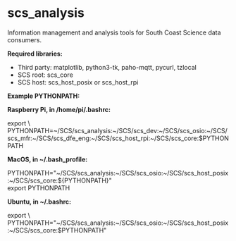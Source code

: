 # scs_analysis
Information management and analysis tools for South Coast Science data consumers.

**Required libraries:** 

* Third party: matplotlib, python3-tk, paho-mqtt, pycurl, tzlocal
* SCS root: scs_core
* SCS host: scs_host_posix or scs_host_rpi


**Example PYTHONPATH:**

**Raspberry Pi, in /home/pi/.bashrc:**

export \\
PYTHONPATH=\~/SCS/scs_analysis:\~/SCS/scs_dev:\~/SCS/scs_osio:\~/SCS/scs_mfr:\~/SCS/scs_dfe_eng:\~/SCS/scs_host_rpi:\~/SCS/scs_core:$PYTHONPATH


**MacOS, in ~/.bash_profile:**

PYTHONPATH="\~/SCS/scs_analysis:\~/SCS/scs_osio:\~/SCS/scs_host_posix:\~/SCS/scs_core:${PYTHONPATH}" \
export PYTHONPATH


**Ubuntu, in ~/.bashrc:**

export \\
PYTHONPATH="\~/SCS/scs_analysis:\~/SCS/scs_osio:\~/SCS/scs_host_posix:\~/SCS/scs_core:$PYTHONPATH"
